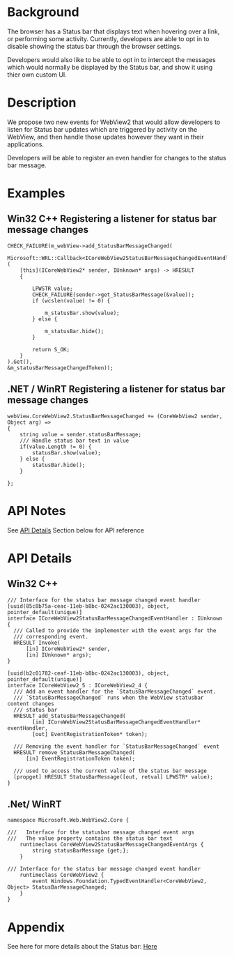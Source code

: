 <!-- USAGE
  * Fill in each of the sections (like Background) below
  * Wrap code with `single line of code` or ```code block```
  * Before submitting, delete all <!-- TEMPLATE marked comments in this file,
    and the following quote banner:
-->
# Background
The browser has a Status bar that displays text when hovering over a link, or performing some activity. Currently, 
developers are able to opt in to disable showing the status bar through the browser 
settings.

Developers would also like to be able to opt in to intercept the messages which would 
normally be displayed by the Status bar, and show it using thier own custom UI. 
# Description
We propose two new events for WebView2 that would allow developers to 
listen for Status bar updates which are triggered by activity on the WebView, and then handle those updates however they want in their applications.

Developers will be able to register an even handler for changes to the status bar message.
# Examples
## Win32 C++ Registering a listener for status bar message changes
```
CHECK_FAILURE(m_webView->add_StatusBarMessageChanged(
    Microsoft::WRL::Callback<ICoreWebView2StatusBarMessageChangedEventHandler>(
    [this](ICoreWebView2* sender, IUnknown* args) -> HRESULT
    {
        
        LPWSTR value;
        CHECK_FAILURE(sender->get_StatusBarMessage(&value));
        if (wcslen(value) != 0) {

            m_statusBar.show(value);
        } else {
            
            m_statusBar.hide();
        }

        return S_OK;
    }
).Get(),
&m_statusBarMessageChangedToken));
```
## .NET / WinRT Registering a listener for status bar message changes
```
webView.CoreWebView2.StatusBarMessageChanged += (CoreWebView2 sender, Object arg) =>
{
    string value = sender.statusBarMessage;
    /// Handle status bar text in value
    if(value.Length != 0) {
        statusBar.show(value);
    } else {
        statusBar.hide();
    }

};
```
# API Notes
See [API Details](#api-details) Section below for API reference
# API Details
## Win32 C++
```
/// Interface for the status bar message changed event handler
[uuid(85c8b75a-ceac-11eb-b8bc-0242ac130003), object, pointer_default(unique)]
interface ICoreWebView2StatusBarMessageChangedEventHandler : IUnknown {
  /// Called to provide the implementer with the event args for the
  /// corresponding event.
  HRESULT Invoke(
      [in] ICoreWebView2* sender,
      [in] IUnknown* args);
}

[uuid(b2c01782-ceaf-11eb-b8bc-0242ac130003), object, pointer_default(unique)]
interface ICoreWebView2_5 : ICoreWebView2_4 {
  /// Add an event handler for the `StatusBarMessageChanged` event.
  /// `StatusBarMessageChanged` runs when the WebView statusbar content changes
  /// status bar
  HRESULT add_StatusBarMessageChanged(
        [in] ICoreWebView2StatusBarMessageChangedEventHandler* eventHandler,
        [out] EventRegistrationToken* token);

  /// Removing the event handler for `StatusBarMessageChanged` event
  HRESULT remove_StatusBarMessageChanged(
      [in] EventRegistrationToken token);

  /// used to access the current value of the status bar message
  [propget] HRESULT StatusBarMessage([out, retval] LPWSTR* value);
}
```
## .Net/ WinRT
```
namespace Microsoft.Web.WebView2.Core {

///   Interface for the statusbar message changed event args
///   The value property contains the status bar text
    runtimeclass CoreWebView2StatusBarMessageChangedEventArgs {
        string statusBarMessage {get;};
    }

/// Interface for the status bar message changed event handler
    runtimeclass CoreWebView2 {
        event Windows.Foundation.TypedEventHandler<CoreWebView2, Object> StatusBarMessageChanged;
    }
}
```
# Appendix
<!-- TEMPLATE
    Anything else that you want to write down for posterity, but
    that isn't necessary to understand the purpose and usage of the API.
    For example, implementation details or links to other resources.
-->
See here for more details about the Status bar: <a href="https://www.computerhope.com/jargon/s/statusbar.htm">Here</a>
